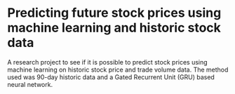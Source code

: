 # Predicting future stock prices using machine learning and historic stock data
A research project to see if it is possible to predict stock prices using machine learning on historic stock price and trade volume data. The method used was 90-day historic data and a Gated Recurrent Unit (GRU) based neural network.
